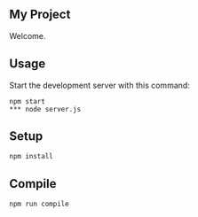 My Project
---
 
Welcome.
 
 
 
Usage
---
 
Start the development server with this command:
 
```
npm start
*** node server.js

```
 
 
 
Setup
---
 
```
npm install
```
 
 
 
Compile
---
 
```
npm run compile
```